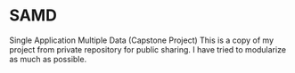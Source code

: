 # SAMD
Single Application Multiple Data (Capstone Project)
This is a copy of my project from private repository for public sharing. I have tried to modularize as much as possible.
